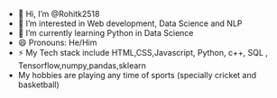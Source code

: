 - 👋 Hi, I’m @Rohitk2518
- 👀 I’m interested in Web development, Data Science and NLP
- 🌱 I’m currently learning Python in Data Science
- 😄 Pronouns: He/Him
- ⚡ My Tech stack include HTML,CSS,Javascript, Python, c++, SQL , Tensorflow,numpy,pandas,sklearn
-  My hobbies are playing any time of sports (specially cricket and basketball)

<!---
Rohitk2518/Rohitk2518 is a ✨ special ✨ repository because its `README.md` (this file) appears on your GitHub profile.
You can click the Preview link to take a look at your changes.
--->
